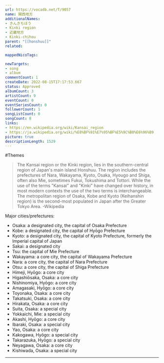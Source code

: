```yaml
---
url: https://vocadb.net/T/9057
name: 関西地方
additionalNames: 
- きんきちほう
- Kinki region
- 近畿地方
- Kinki-chihou
parent: "[[honshuu]]"
related:

mappedNicoTags:

newTargets:
- song
- album
commentCount: 1
createDate: 2022-08-15T17:17:53.667
status: Approved
albumCount: 3
artistCount: 9
eventCount: 0
eventSeriesCount: 0
followerCount: 1
songListCount: 0
songCount: 8
links: 
- https://en.wikipedia.org/wiki/Kansai_region
- https://ja.wikipedia.org/wiki/%E8%BF%91%E7%95%BF%E5%9C%B0%E6%96%B9
picture: true
descriptionLength: 1529
---
```


#Themes

>The Kansai region or the Kinki region, lies in the southern-central region of Japan's main island Honshuu.
The region includes the prefectures of Nara, Wakayama, Kyoto, Osaka, Hyougo and Shiga, often also Mie, sometimes Fukui, Tokushima and Tottori.
While the use of the terms "Kansai" and "Kinki" have changed over history, in most modern contexts the use of the two terms is interchangeable.
The metropolitan region of Osaka, Kobe and Kyoto (Keihanshin region) is the second-most populated in Japan after the Greater Tokyo Area.
-Wikipedia

Major cities/prefectures:
- Osaka: a designated city, the capital of Osaka Prefecture
- Kobe: a designated city, the capital of Hyōgo Prefecture
- Kyoto: a designated city, the capital of Kyoto Prefecture, formerly the Imperial capital of Japan
- Sakai: a designated city
- Tsu: the capital of Mie Prefecture
- Wakayama: a core city, the capital of Wakayama Prefecture
- Nara: a core city, the capital of Nara Prefecture
- Otsu: a core city, the capital of Shiga Prefecture
- Himeji, Hyōgo: a core city
- Higashiōsaka, Osaka: a core city
- Nishinomiya, Hyōgo: a core city
- Amagasaki, Hyōgo: a core city
- Toyonaka, Osaka: a core city
- Takatsuki, Osaka: a core city
- Hirakata, Osaka: a core city
- Suita, Osaka: a special city
- Yokkaichi, Mie: a special city
- Akashi, Hyōgo: a core city
- Ibaraki, Osaka: a special city
- Yao, Osaka: a core city
- Kakogawa, Hyōgo: a special city
- Takarazuka, Hyōgo: a special city
- Neyagawa, Osaka: a core city
- Kishiwada, Osaka: a special city

---

